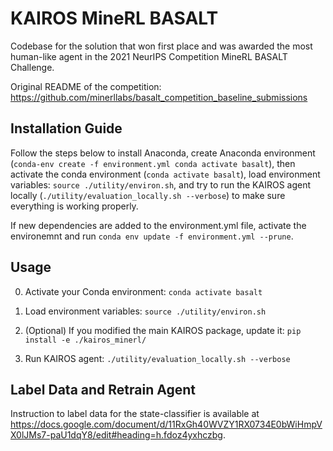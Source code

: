 # KAIROS MineRL BASALT

Codebase for the solution that won first place and was awarded the most human-like agent in the 2021 NeurIPS Competition MineRL BASALT Challenge.

Original README of the competition: https://github.com/minerllabs/basalt_competition_baseline_submissions

## Installation Guide

Follow the steps below to install Anaconda, create Anaconda environment (```conda-env create -f environment.yml conda activate basalt```), then activate the conda environment (```conda activate basalt```), load environment variables: ```source ./utility/environ.sh```, and try to run the KAIROS agent locally (```./utility/evaluation_locally.sh --verbose```) to make sure everything is working properly.

If new dependencies are added to the environment.yml file, activate the environemnt and run ```conda env update -f environment.yml --prune```.

## Usage

0. Activate your Conda environment: ```conda activate basalt```

1. Load environment variables: ```source ./utility/environ.sh```

2. (Optional) If you modified the main KAIROS package, update it: ```pip install -e ./kairos_minerl/```

3. Run KAIROS agent: ```./utility/evaluation_locally.sh --verbose```
 

## Label Data and Retrain Agent

Instruction to label data for the state-classifier is available at https://docs.google.com/document/d/11RxGh40WVZY1RX0734E0bWiHmpVX0lJMs7-paU1dqY8/edit#heading=h.fdoz4yxhczbg.